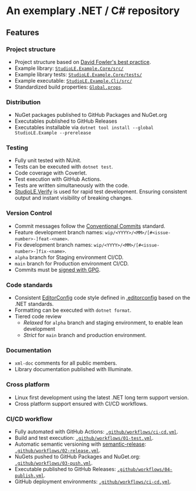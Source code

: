 # An exemplary .NET / C# repository

## Features

### Project structure

- Project structure based on [David Fowler's best practice](https://gist.github.com/davidfowl/ed7564297c61fe9ab814).
- Example library: [`StudioLE.Example.Core/src/`](StudioLE.Example.Core/src)
- Example library tests: [`StudioLE.Example.Core/tests/`](StudioLE.Example.Core/tests)
- Example executable: [`StudioLE.Example.Cli/src/`](StudioLE.Example.Cli/src)
- Standardized build properties: [`Global.props`](Global.props).

### Distribution

- NuGet packages published to GitHub Packages and NuGet.org
- Executables published to GitHub Releases
- Executables installable via `dotnet tool install --global StudioLE.Example --prerelease`

### Testing

- Fully unit tested with NUnit.
- Tests can be executed with `dotnet test`.
- Code coverage with Coverlet.
- Test execution with GitHub Actions.
- Tests are written simultaneously with the code.
- [StudioLE.Verify](https://github.com/StudioLE/Verify/) is used for rapid test development. Ensuring consistent output and instant visibility of breaking changes.

### Version Control

- Commit messages follow the [Conventional Commits](https://www.conventionalcommits.org) standard.
- Feature development branch names: `wip/<YYYY>/<MM>/[#<issue-number>-]feat-<name>`.
- Fix development branch names: `wip/<YYYY>/<MM>/[#<issue-number>-]fix-<name>`.
- `alpha` branch for Staging environment CI/CD.
- `main` branch for Production environment CI/CD.
- Commits must be [signed with GPG](https://docs.github.com/en/authentication/managing-commit-signature-verification/signing-commits).

### Code standards

- Consistent [EditorConfig](https://editorconfig.org/) code style defined in [.editorconfig](.editorconfig) based on the .NET standards.
- Formatting can be executed with `dotnet format`.
- Tiered code review
  - *Relaxed* for `alpha` branch and staging environment, to enable lean development
  - *Strict* for `main` branch and production environment.

### Documentation

- `xml-doc` comments for all public members.
- Library documentation published with Illuminate.

### Cross platform

- Linux first development using the latest .NET long term support version.
- Cross platform support ensured with CI/CD workflows.

### CI/CD workflow

- Fully automated with GitHub Actions: [`.github/workflows/ci-cd.yml`](.github/workflows/ci-cd.yml).
- Build and test execution: [`.github/workflows/01-test.yml`](.github/workflows/01-test.yml).
- Automatic semantic versioning with [semantic-release](https://github.com/semantic-release/semantic-release): [`.github/workflows/02-release.yml`](.github/workflows/02-release.yml).
- NuGets pushed to GitHub Packages and NuGet.org: [`.github/workflows/03-push.yml`](.github/workflows/03-push.yml).
- Executable published to GitHub Releases: [`.github/workflows/04-publish.yml`](.github/workflows/04-publish.yml).
- GitHub deployment environments: [`.github/workflows/ci-cd.yml`](.github/workflows/ci-cd.yml).
